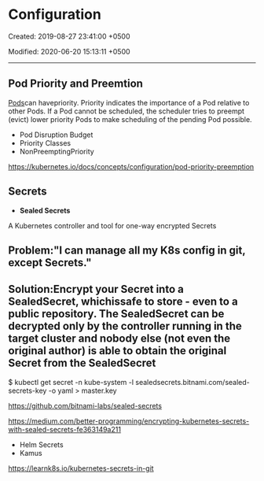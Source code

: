 # Configuration

Created: 2019-08-27 23:41:00 +0500

Modified: 2020-06-20 15:13:11 +0500

---

## Pod Priority and Preemtion

[Pods](https://kubernetes.io/docs/user-guide/pods)can havepriority. Priority indicates the importance of a Pod relative to other Pods. If a Pod cannot be scheduled, the scheduler tries to preempt (evict) lower priority Pods to make scheduling of the pending Pod possible.

- Pod Disruption Budget
- Priority Classes
- NonPreemptingPriority

<https://kubernetes.io/docs/concepts/configuration/pod-priority-preemption>

## Secrets

- **Sealed Secrets**

A Kubernetes controller and tool for one-way encrypted Secrets

## Problem:"I can manage all my K8s config in git, except Secrets."

## Solution:Encrypt your Secret into a SealedSecret, whichissafe to store - even to a public repository. The SealedSecret can be decrypted only by the controller running in the target cluster and nobody else (not even the original author) is able to obtain the original Secret from the SealedSecret

$ kubectl get secret -n kube-system -l sealedsecrets.bitnami.com/sealed-secrets-key -o yaml > master.key

<https://github.com/bitnami-labs/sealed-secrets>

<https://medium.com/better-programming/encrypting-kubernetes-secrets-with-sealed-secrets-fe363149a211>

- Helm Secrets
- Kamus

<https://learnk8s.io/kubernetes-secrets-in-git>
